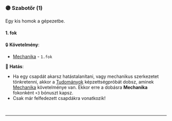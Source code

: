 ### 🟣 Szabotőr (1)

Egy kis homok a gépezetbe.

#### 1. fok

🔒 **Követelmény**:
-  [Mechanika](mechanika.md) - `1.fok`


🌟 **Hatás**:
- Ha egy csapdát akarsz hatástalanítani, vagy mechanikus szerkezetet tönkretenni, akkor a [Tudományok](../kepzettsegek/tudomanyok.md)  képzettségpróbát dobsz, aminek [Mechanika](mechanika.md) követelménye van. Ekkor erre a dobásra **Mechanika** fokonként `+3` bónuszt kapsz.
- Csak már felfedezett csapdákra vonatkozik!


<br />

---
